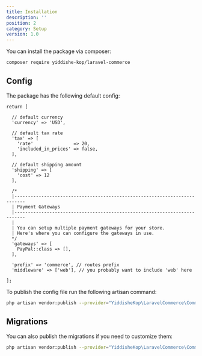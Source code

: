 ```yaml
---
title: Installation
description: ''
position: 2
category: Setup
version: 1.0
---
```


You can install the package via composer:

```bash
composer require yiddishe-kop/laravel-commerce
```

## Config

The package has the following default config:

```php[config/commerce.php]
return [

  // default currency
  'currency' => 'USD',

  // default tax rate
  'tax' => [
    'rate'               => 20,
    'included_in_prices' => false,
  ],

  // default shipping amount
  'shipping' => [
    'cost' => 12
  ],

  /*
  |--------------------------------------------------------------------------
  | Payment Gateways
  |--------------------------------------------------------------------------
  |
  | You can setup multiple payment gateways for your store.
  | Here's where you can configure the gateways in use.
  */
  'gateways' => [
    PayPal::class => [],
  ],

  'prefix' => 'commerce', // routes prefix
  'middleware' => ['web'], // you probably want to include 'web' here

];
```

To publish the config file run the following artisan command:

```bash
php artisan vendor:publish --provider="YiddisheKop\LaravelCommerce\CommerceServiceProvider" --tag="config"
```

## Migrations

You can also publish the migrations if you need to customize them:
```bash
php artisan vendor:publish --provider="YiddisheKop\LaravelCommerce\CommerceServiceProvider" --tag="migrations"
```
